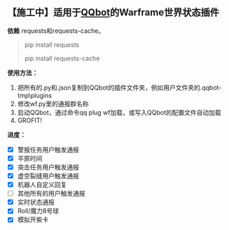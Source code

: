 【施工中】适用于[QQbot](https://github.com/pandolia/qqbot)的Warframe世界状态插件
---
**依赖**
requests和requests-cache。
> pip install requests
> 
> pip install requests-cache

**使用方法：**
1. 把所有的.py和.json复制到QQbot的插件文件夹，例如用户文件夹的.qqbot-tmp\plugins
2. 修改wf.py里的通报群名称
3. 启动QQbot，通过命令qq plug wf加载，或写入QQbot的配置文件自动加载
4. GROFIT!

**进度：**
- [x] 警报任务用户触发通报
- [x] 平原时间
- [x] 突击任务用户触发通报
- [x] 虚空裂缝用户触发通报
- [x] 机器人自定义回复
- [ ] 其他所有的用户触发通报
- [x] 实时状态通报
- [x] Roll/魔力8号球
- [x] 模拟开紫卡